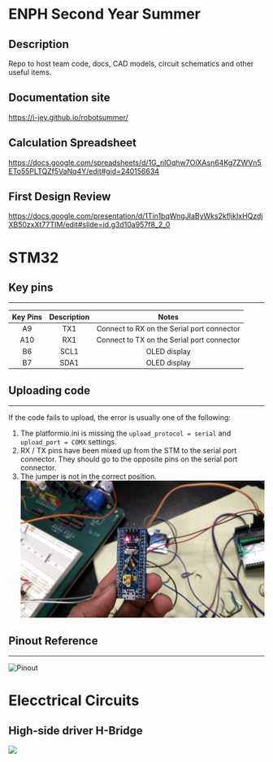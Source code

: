 ENPH Second Year Summer 
=====

## Description 
Repo to host team code, docs, CAD models, circuit schematics and other useful items. 

## Documentation site 
https://i-jey.github.io/robotsummer/

## Calculation Spreadsheet
https://docs.google.com/spreadsheets/d/1G_nlOqhw7OiXAsn64Kg7ZWVn5ETo55PLTQZf5VaNq4Y/edit#gid=240156634

## First Design Review 
https://docs.google.com/presentation/d/1Tin1bqWngJIaByWks2kfljkIxHQzdjXB50zxXt77TIM/edit#slide=id.g3d10a957f8_2_0

STM32
===

## Key pins
---
|Key Pins   	|Description   	|Notes   	|
|:-:	|:-:	|:-:	|
|A9   	|TX1   	|Connect to RX on the Serial port connector   	|
|A10   	|RX1   	|Connect to TX on the Serial port connector   	|
|B6   	|SCL1   	|OLED display   	|
|B7   	|SDA1   	|OLED display   	|

## Uploading code 
---
If the code fails to upload, the error is usually one of the following: 
1. The platformio.ini is missing the `upload_protocol = serial` and `upload_port = COMX` settings.
2. RX / TX pins have been mixed up from the STM to the serial port connector. They should go to the opposite pins on the serial port connector. 
3. The jumper is not in the correct position. ![](https://raw.githubusercontent.com/i-jey/robotsummer/master/images/blue-pill.jpg)

## Pinout Reference
---
![Pinout](http://wiki.stm32duino.com/images/a/ae/Bluepillpinout.gif)

Elecctrical Circuits
===

## High-side driver H-Bridge
![](https://raw.githubusercontent.com/tojoe/robotsummer/msater/images/High-side%20Driver%20H-Bridge.PNG)
